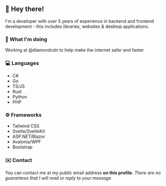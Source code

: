 ## 👋 Hey there!
I'm a developer with over 5 years of experience in backend and frontend development - this includes libraries, websites & desktop applications.

### 💼 What I'm doing
Working at @diamondcdn to help make the internet safer and faster

### 💻 Languages
- C#
- Go
- TS/JS
- Rust
- Python
- PHP

### ⚙️ Frameworks
- Tailwind CSS
- Svelte/SvelteKit
- ASP.NET/Blazor
- Avalonia/WPF
- Bootstrap

### ✉️ Contact
You can contact me at my public email address **on this profile**.
*There are no guarantees that I will read or reply to your message*
